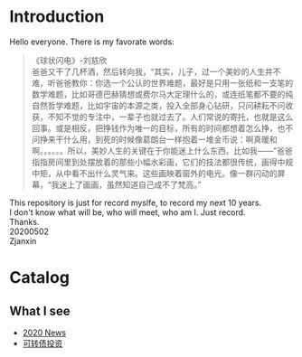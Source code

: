 # Introduction
Hello everyone. There is my favorate words:
> 《球状闪电》-刘慈欣  
> 爸爸又干了几杯酒，然后转向我，“其实，儿子，过一个美妙的人生并不难，听爸爸教你：你选一个公认的世界难题，最好是只用一张纸和一支笔的数学难题，比如哥德巴赫猜想或费尔马大定理什么的，或连纸笔都不要的纯自然哲学难题，比如宇宙的本源之类，投入全部身心钻研，只问耕耘不问收获，不知不觉的专注中，一辈子也就过去了。人们常说的寄托，也就是这么回事。或是相反，把挣钱作为唯一的目标，所有的时间都想着怎么挣，也不问挣来干什么用，到死的时候像葛朗台一样抱着一堆金币说：啊真暖和啊。。。。。。所以，美妙人生的关键在于你能迷上什么东西。比如我——”爸爸指指房间里到处摆放着的那些小幅水彩画，它们的技法都很传统，画得中规中矩，从中看不出什么灵气来。这些画映着窗外的电光。像一群闪动的屏幕，“我迷上了画画，虽然知道自己成不了梵高。”

This repository is just for record myslfe, to record my next 10 years.  
I don't know what will be, who will meet, who am I. Just record.  
Thanks.  
20200502  
Zjanxin  

# Catalog
## What I see
* [2020 News](https://zjanxin.github.io/2020_news)
* [可转债投资](https://zjanxin.github.io/investment_可转债)
